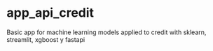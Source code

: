 # app_api_credit
Basic app for machine learning models applied to credit with sklearn, streamlit, xgboost y fastapi
